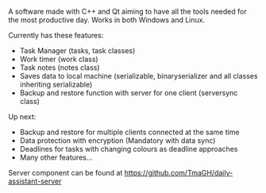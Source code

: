A software made with C++ and Qt aiming to have all the tools needed for the most productive day.
Works in both Windows and Linux.

Currently has these features:
- Task Manager (tasks, task classes)
- Work timer (work class)
- Task notes (notes class)
- Saves data to local machine (serializable, binaryserializer and all classes inheriting serializable)
- Backup and restore function with server for one client (serversync class)

Up next:
- Backup and restore for multiple clients connected at the same time
- Data protection with encryption (Mandatory with data sync)
- Deadlines for tasks with changing colours as deadline approaches
- Many other features...

Server component can be found at https://github.com/TmaGH/daily-assistant-server
